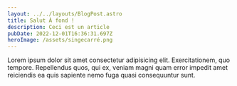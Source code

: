 ```yaml
---
layout: ../../layouts/BlogPost.astro
title: Salut À fond !
description: Ceci est un article
pubDate: 2022-12-01T16:36:31.697Z
heroImage: /assets/singecarré.png
---
```


Lorem ipsum dolor sit amet consectetur adipisicing elit. Exercitationem, quo tempore. Repellendus quos, qui ex, veniam magni quam error impedit amet reiciendis ea quis sapiente nemo fuga quasi consequuntur sunt.
